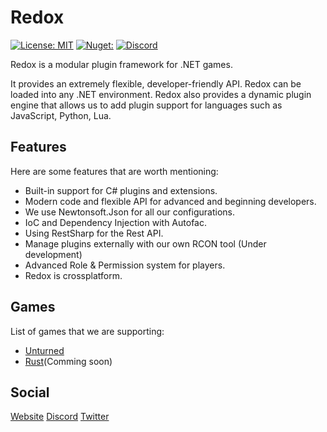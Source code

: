 # Redox 
[![License: MIT](https://img.shields.io/badge/License-MIT-yellow.svg)](https://opensource.org/licenses/MIT) 
[![Nuget:](https://img.shields.io/nuget/v/Redox)](https://www.nuget.org/packages/Redox/)
[![Discord](https://img.shields.io/discord/660131995619426310?label=discord&logo=Discord&logoColor=white)](https://discord.gg/TjfJypA)
       


Redox is a modular plugin framework for .NET games.

It provides an extremely flexible, developer-friendly API. Redox can be loaded into any .NET environment.
Redox also provides a dynamic plugin engine that allows us to add plugin support for languages such as JavaScript, Python, Lua.

## Features
Here are some features that are worth mentioning:
- Built-in support for C# plugins and extensions.
- Modern code and flexible API for advanced and beginning developers.
- We use Newtonsoft.Json for all our configurations.
- IoC and Dependency Injection with Autofac.
- Using RestSharp for the Rest API.
- Manage plugins externally with our own RCON tool (Under development)
- Advanced Role & Permission system for players.
- Redox is crossplatform.


## Games
List of games that we are supporting:
- [Unturned](https://github.com/RedoxMod/Redox.Unturned)
- [Rust](https://github.com/RedoxMod/Redox.Unturned)(Comming soon)

## Social
[Website](https://redoxmodding.org)
[Discord](https://discord.gg/TjfJypA)
[Twitter](https://twitter.com/RedoxMod)
